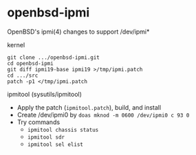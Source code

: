 # openbsd-ipmi
OpenBSD's ipmi(4) changes to support /dev/ipmi*

kernel
```
git clone .../openbsd-ipmi.git
cd openbsd-ipmi
git diff ipmi19-base ipmi19 >/tmp/ipmi.patch
cd .../src
patch -p1 </tmp/ipmi.patch
```

ipmitool (sysutils/ipmitool)
- Apply the patch (```ipmitool.patch```), build, and install
- Create /dev/ipmi0 by ```doas mknod -m 0600 /dev/ipmi0 c 93 0```
- Try commands
  - ```ipmitool chassis status```
  - ```ipmitool sdr```
  - ```ipmitool sel elist```
